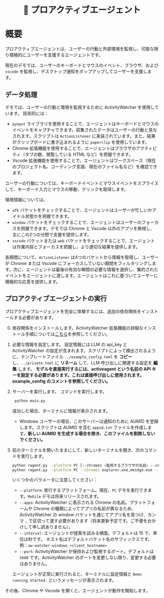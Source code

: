 <div align = "center">
    <h1> 🤖 プロアクティブエージェント </h1>
</div>

# 概要

プロアクティブエージェントは、ユーザーの行動と外部環境を監視し、可能な限り積極的にユーザーを支援するエージェントです。

現在のデモでは、ユーザーのキーボードとマウスのイベント、ブラウザ、および `vscode` を監視し、デスクトップ通知をポップアップしてユーザーを支援します。

## データ処理

デモでは、ユーザーの行動と環境を監視するために ActivityWatcher を使用しています。
技術的には：
- `pynput` ライブラリを使用することで、エージェントはキーボードとマウスのイベントをキャプチャできます。収集されたデータはユーザーの行動と見なされます。スクリプトは `ActionListener` に実装されています。また、結果がクリップボードに書き込まれるように `paperclip` を使用しています。
- Chrome 拡張機能を使用することで、エージェントはブラウザのアクティビティ（タブの数、閲覧している HTML など）を把握できます。
- Vscode 拡張機能を使用することで、エージェントはワークスペース（現在のプロジェクト名、コーディング言語、現在のファイル名など）を確認できます。

ユーザーの行動については、キーボードイベントとマウスイベントをスプライスして、キーボード入力とマウスの移動、クリックを取得します。

環境情報については、
- `afk` バケットをチェックすることで、エージェントはユーザーが忙しいかアイドル状態かを把握できます。
- `window` バケットをチェックすることで、エージェントはユーザーのフォーカスを把握できます。デモでは Chrome と Vscode 以外のアプリを無視し、主にこの2つの分野で支援を提供します。
- `vscode` バケットまたは `web` バケットをチェックすることで、エージェントは作業内容とフォーカスを把握し、より適切な結果を提供します。

各期間について、`ActionListener` は4つのバケットから情報を取得し、ユーザーが Chrome または Vscode にフォーカスしていない期間をフィルタリングします。次に、エージェントは最後の有効な瞬間の必要な情報を選択し、集約されたイベントをエージェントに渡します。エージェントはこれに基づいてユーザーに積極的な応答を提供します。

## プロアクティブエージェントの実行
プロアクティブエージェントを完全に体験するには、追加の依存関係をインストールする必要があります。

0. 依存関係をインストールします。ActivityWatcher 拡張機能の詳細なインストール手順については[こちら](../README.md#install-activity-watcher)を参照してください。

1. 必要な情報を設定します。
  設定情報には LLM の api_key と ActivityWatcher の設定が含まれます。スクリプトによって検出されるように、テンプレートファイル `../example_config.toml` を **コピー** し、`../private.toml` に **リネーム** して、LLM 呼び出しに関連する設定を **編集** します。
  **モデルを直接実行するには、activeagent という名前の API キーを設定する必要があります。これは直接呼び出しに使用されます。example_config のコメントを参照してください。**

2. サーバーを実行します。
   コマンドを実行します。
   ```bash
    python main.py
    ```
    成功した場合、ターミナルに情報が表示されます。
    - Windows ユーザーの場合、このサーバーは通知のために AUMID を登録します。スクリプトは AUMID を含む `appid.txt` ファイルを作成します。**新しい AUMID を生成する場合を除き、このファイルを削除しないでください。**

3. 前のターミナルを開いたままにして、新しいターミナルを開き、次のコマンドを実行します。
    ```bash
    python ragent.py --platform PC [--chromes <監視するブラウザの名前> --interval <各ターンの間隔秒数>]
    python ragent.py --platform PC --chromes explorer.exe,mesdge.exe --interval 10
    ```
    いくつかのパラメータに注意してください：
    - `--platform`: 実行するプラットフォーム。現在、`PC` デモを実行できます。`Mobile` デモは将来リリースされます。
    - `--apps`: ActivityWatcher に表示される Chrome の名前。プラットフォームや Chrome の種類によってアプリの名前が異なるため、ActivityWatcher の window バケットを通じてアプリ名を見つけ、カンマ `,` で区切って渡す必要があります（将来更新予定です。ご不便をおかけして申し訳ありません）。
    - `--interval`: エージェントが提案を試みる頻度。デフォルトは 15 で、単位は秒です。
        ホスト名はデフォルトバケット名のサフィックスです。例：`aw-watcher-windows_<client_hostname>`
    - `--port`: ActivityWatcher が保持および監視するポート。デフォルトは `5600` です。ActivityWatcher のポートを変更しない限り、変更する必要はありません。

    エージェントが正常に実行されると、ターミナルに設定情報と `Demo running Started.` というメッセージが表示されます。

その後、Chrome や Vscode を開くと、エージェントが動作を開始します。

